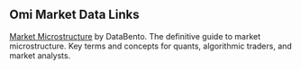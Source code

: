 ## Omi Market Data Links

[Market Microstructure](https://databento.com/microstructure) by DataBento.  The definitive guide to market microstructure. Key terms and concepts for quants, algorithmic traders, and market analysts.

